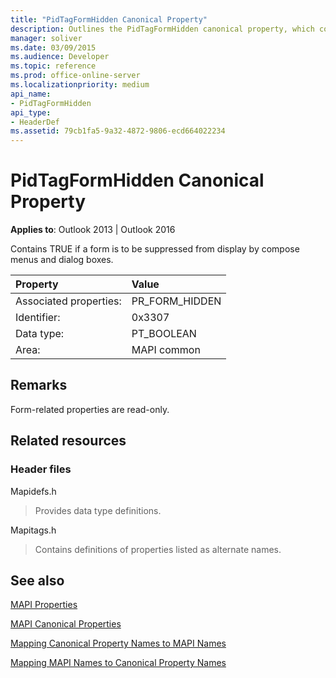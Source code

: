 ```yaml
---
title: "PidTagFormHidden Canonical Property"
description: Outlines the PidTagFormHidden canonical property, which contains TRUE if a form is to be suppressed from display by compose menus and dialog boxes. 
manager: soliver
ms.date: 03/09/2015
ms.audience: Developer
ms.topic: reference
ms.prod: office-online-server
ms.localizationpriority: medium
api_name:
- PidTagFormHidden
api_type:
- HeaderDef
ms.assetid: 79cb1fa5-9a32-4872-9806-ecd664022234
---
```


# PidTagFormHidden Canonical Property

  
  
**Applies to**: Outlook 2013 | Outlook 2016 
  
Contains TRUE if a form is to be suppressed from display by compose menus and dialog boxes. 
  
|Property |Value |
|:-----|:-----|
|Associated properties:  <br/> |PR_FORM_HIDDEN  <br/> |
|Identifier:  <br/> |0x3307  <br/> |
|Data type:  <br/> |PT_BOOLEAN  <br/> |
|Area:  <br/> |MAPI common  <br/> |
   
## Remarks

Form-related properties are read-only. 
  
## Related resources

### Header files

Mapidefs.h
  
> Provides data type definitions.
    
Mapitags.h
  
> Contains definitions of properties listed as alternate names.
    
## See also



[MAPI Properties](mapi-properties.md)
  
[MAPI Canonical Properties](mapi-canonical-properties.md)
  
[Mapping Canonical Property Names to MAPI Names](mapping-canonical-property-names-to-mapi-names.md)
  
[Mapping MAPI Names to Canonical Property Names](mapping-mapi-names-to-canonical-property-names.md)

